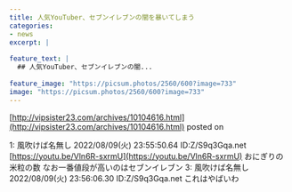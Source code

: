 ```yaml
---
title: 人気YouTuber、セブンイレブンの闇を暴いてしまう
categories:
- news
excerpt: |
  
feature_text: |
  ## 人気YouTuber、セブンイレブンの闇...
  
feature_image: "https://picsum.photos/2560/600?image=733"
image: "https://picsum.photos/2560/600?image=733"
---
```


[http://vipsister23.com/archives/10104616.html](http://vipsister23.com/archives/10104616.html)
posted on 

<!--more-->

1: 風吹けば名無し 2022/08/09(火) 23:55:50.64 ID:Z/S9q3Gqa.net [https://youtu.be/Vln6R-sxrmU](https://youtu.be/Vln6R-sxrmU) おにぎりの米粒の数 なお一番値段が高いのはセブンイレブン 3: 風吹けば名無し 2022/08/09(火) 23:56:06.30 ID:Z/S9q3Gqa.net これはやばいわ

